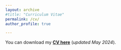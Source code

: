 ```yaml
---
layout: archive
#title: "Curriculum Vitae"
permalink: /cv/
author_profile: true

---
```


You can download my [**CV here**](../files/Pan_Chen_CV.pdf) (*updated May 2024*).

<object data="../files/Pan_Chen_CV.pdf" width="1000" height="1000" type='application/pdf'></object>
